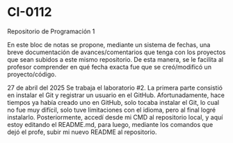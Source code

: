 # CI-0112
Repositorio de Programación 1

En este bloc de notas se propone, mediante un sistema de fechas, una breve documentación de avances/comentarios que tenga con los proyectos que sean subidos a este mismo repositorio. De esta manera, se le facilita al profesor comprender en qué fecha exacta fue que se creó/modificó un proyecto/código.

27 de abril del 2025
Se trabaja el laboratorio #2. La primera parte consistió en instalar el Git y registrar un usuario en el GitHub. Afortunadamente, hace tiempos ya había creado uno en GitHub, solo tocaba instalar el Git, lo cual no fue muy difícil, solo tuve limitaciones con el idioma, pero al final logré instalarlo.
Posteriormente, accedí desde mi CMD al repositorio local, y aquí estoy editando el README.md, para luego, mediante los comandos que dejó el profe, subir mi nuevo README al repositorio.
